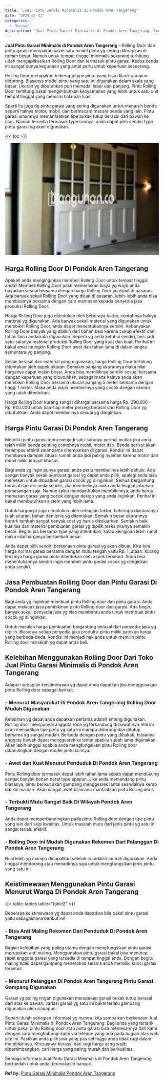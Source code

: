 ```yaml
---
title: "Jual Pintu Garasi Minimalis di Pondok Aren Tangerang"
date: "2024-07-31"
categories: 
  - "harga"
description: "Jual Pintu Garasi Minimalis di Pondok Aren Tangerang. Semoga informasi Jual Pintu Garasi Minimalis di Pondok Aren Tangerang berfaedah untuk anda, terimakasih..."
---
```


**Jual Pintu Garasi Minimalis di Pondok Aren Tangerang** – Rolling Door dan pintu garasi merupakan salah satu model pintu yg sering diterapkan di rumah besar. Namun untuk tempat tinggal minimalis sekarang terhitung udah mengaplikasikan Rolling Door dan termasuk pintu garasi. Kedua benda ini sangat punya kegunaan yang amat perlu untuk keperluan seseorang.

Rolling Door merupakan beberapa type pintu yang bisa ditarik ataupun didorong. Biasanya model pintu yang satu ini digunakan dalam skala yang besar. Ukuran yg dibutuhkan pun memadai lebar dan panjang. Pintu Rolling Door terhitung bakal mengimbuhkan kenyamanan yang lebih untuk satu unit tempat tinggal yang memiliki halaman luas.

Sperti itu juga dg pintu garasi yang sering digunakan untuk menaruh benda seperti halnya motor, mobil, dan bermacam macam benda yang lain. Pintu garasi umumnya memanfaatkan tipe bukak tutup berasal dari bawah ke atas. Namun tersedia termasuk type lainnya, anda dapat pilih sendiri type pintu garasi yg akan digunakan.

{{< toc >}}

![Jual Pintu Garasi Minimalis di Pondok Aren Tangerang](/images/pintu-garasi-66.png)

## Harga Rolling Door Di Pondok Aren Tangerang

Apakah anda menginginkan membeli Rolling Door untuk tempat tinggal anda? Membeli Rolling Door pasti memerlukan biaya yg wajib anda bayarkan sesuai bersama dengan harga Rolling Door yg dijual di pasaran. Ada banyak sekali Rolling Door yang dijual di pasaran, lebih-lebih anda bisa membuatnya bersama dengan cara memesan kepada penyedia jasa produksi Rolling Door.

Harga Rolling Door juga ditentukan oleh beberapa faktor, contohnya halnya material yg digunakan. Ada banyak sekali material yang digunakan untuk membikin Rolling Door, anda dapat menentukannya sendiri. Kebanyakan Rolling Door banyak yang dibikin dari bahan besi karena cukup efektif dan tahan lama andaikata digunakan. Seperti yg anda ketahui sendiri, besi jadi satu-satunya material produksi Rolling Door yang kuat dan kuat. Perihal ini bakal amat mungkin Rolling Door awet dan tahan lama di dalam jangka sementara yg panjang.

Selain berasal dari material yang digunakan, harga Rolling Door terhitung ditentukan oleh aspek ukuran. Semakin panjang ukurannya maka nilai harganya dapat makin besar. Anda bisa memilihnya sendiri sesuai bersama dengan keperluan yang dibutuhkan. sebagaimana halnya anda akan membikin Rolling Door bersama ukuran panjang 5 meter bersama dengan tinggi 1 meter. Maka anda wajib membelinya yang cocok dengan ukuran yang udah ditentukan.

Harga Rolling Door kurang sangat dihargai bersama harga Rp. 290.000 – Rp. 600.000 untuk tiap-tiap meter persegi berasal dari Rolling Door yg dibutuhkan. Anda dapat membelinya sesuai yg diinginkan.

## Harga Pintu Garasi Di Pondok Aren Tangerang

Memiliki pintu garasi tentu menjadi satu-satunya perihal mutlak jika anda telah miliki benda penting contohnya mobil, motor dsb. Benda berikut akan terlampau efektif seumpama ditempatkan di garasi. Kondisi ini dapat membawa dampak situasi rumah anda jadi paling nyaman karena motor dan mobil miliki tempat khusus.

Bagi anda yg ingin punya garasi, anda perlu membelinya lebih dahulu. Ada sangat banyak sekali pembuat garasi yg dapat anda pilih, apalagi anda bisa memesan untuk dibuatkan garasi cocok yg diinginkan. Semua bergantung berasal dari diri anda sendiri, jika membelinya maka anda tinggal jalankan pemasangan saja. Namun kalau mendambakan membikinnya, anda harus memesan garasi yang cocok dengan design yang anda inginkan. Perihal ini bakal membutuhkan sistem yang lebih lama.

Untuk harganya juga ditentukan oleh sebagian faktor, beberapa diantaranya ialah ukuran, bahan dan jenis yg ditentukan. Semakin besar ukurannya berarti tambah sangat banyak cost yg harus dikeluarkan. Semakin baik kualitas dari material pembuatan garasi yg dipilih maka nilainya semakin besar. Begitu jua bersama type yang ditentukan, kalau keinginan lebih rumit maka nilai harganya bertambah besar.

Anda dapat pilih sendiri berkenaan pintu garasi yg akan dibuat. Kira-kira harga normal garasi bersama dengan mutu tengah yaitu Rp. 1 jutaan. Kurang lebihnya harga garasi pintu ditentukan oleh aspek tersebut. Anda bisa menentukannya sendiri ingin membeli pintu garasi cocok yg diinginkan anda sendiri.

## Jasa Pembuatan Rolling Door dan Pintu Garasi Di Pondok Aren Tangerang

Bagi anda yg inginkan membuat pintu Rolling door dan pintu garasi. Anda dapat melacak jasa pembikinan pintu Rolling door dan garasi. Ada begitu banyak sekali penyedia jasa yg siap membantu anda untuk membuat pintu cocok yg diinginkan.

Untuk masalah harga pembuatan bergantung berasal dari penyedia jasa yg dipilih. Biasanya setiap penyedia jasa produksi pintu miliki patokan harga yang berbeda-beda. Kondisi ini menjadi hak anda untuk memilih pintu Rolling door manakah yg dapat anda beli.

## Kelebihan Menggunakan Rolling Door Dari Toko Jual Pintu Garasi Minimalis di Pondok Aren Tangerang

Adapun sebagian keistimewaan yg dapat anda dapatkan jika menggunakan pintu Rolling door sebagai berikut.

### \- Menurut Masyarakat Di Pondok Aren Tangerang Rolling Door Mudah Digunakan

Kelebihan yg dapat anda dapatkan pertama adalah enteng digunakan. Rolling door mempunyai anggota roda yg terkandung di bawahnya. Hal ini akan menjadikan tipe pintu yg satu ini mampu didorong dan ditutup bersama dg sangat mudah. Berbeda dengan pintu yang dibukak, biasanya anggota bawah dapat menggesrek ke lantai apabila sudah lama digunakan. Akan lebih unggul apabila anda mengfungsikan pintu Rolling door dibandingkan dengan model pintu lainnya.

### \- Awet dan Kuat Menurut Penduduk Di Pondok Aren Tangerang

Pintu Rolling door termasuk dapat lebih tahan lama sebab dapat mendukung sangat banyak beban berat type apapun. Jika anda memandang pintu biasanya, pintu berikut akan gampang menggesrek lantai seandainya kerap dibikin mainan. Akan sangat awet bilamana manfaatkan pintu Rolling door.

### \- Terbukti Mutu Sangat Baik Di Wilayah Pondok Aren Tangerang

Anda dapat memperbandingkan pada pintu Rolling door dengan tipe pintu yang lain dari segi kwalitas. Untuk masalah mutu dari jenis pintu yg satu ini sangat terlalu efektif.

### \- Rolling Door ini Mudah Digunakan Rekomen Dari Pelanggan Di Pondok Aren Tangerang

Nilai lebih yg mampu didapatkan setelah itu adalah mudah digunakan. Anda tinggal mendorong atau menariknya saja untuk mengfungsikan jenis pintu yang satu ini.

## Keistimewaan Menggunakan Pintu Garasi Menurut Warga Di Pondok Aren Tangerang

{{< table-tables table="table2" >}}

Beberapa keistimewaan yg dapat anda dapatkan bila pakai pintu garasi yaitu sebagaimana berikut ini!

### \- Bisa Anti Maling Rekomen Dari Penduduk Di Pondok Aren Tangerang

Bagian kelebihan yang paling utama dengan mengfungsikan pintu garasi merupakan anti maling. Menggunakan pintu garasi bakal bisa menutup rapat anggota garasi yang tersedia di tempat tinggal anda. Dengan begitu, maling tidak dapat gampang menerobos selama anda memiliki kunci garasi tersebut.

### \- Menurut Pelanggan Di Pondok Aren Tangerang Pintu Garasi Gampang Digunakan

Garasi yg paling ringan digunakan merupakan garasi bukak tutup berasal dari atas ke bawah. variasi garasi yg satu ini bakal terlalu gampang digunakan oleh siapapun.

Seperti itulah sebagian informasi yg mampu kita sampaikan berkenaan Jual Pintu Garasi Minimalis di Pondok Aren Tangerang. Bagi anda yang tertarik untuk pakai pintu Rolling door atau pintu garasi bisa memesannya dari kami dengan cara menghubungi kami via telepon yang ada pada bagian atas web site ini. Pastikan anda pilih jasa yang pas sehingga anda tidak rugi dalam membikinnya. Khususnya berasal dari segi harga yang wajib dipertimbangkan, cari harga yang paling murah dan berkualitas.

Semoga informasi Jual Pintu Garasi Minimalis di Pondok Aren Tangerang berfaedah untuk anda, terimakasih banyak.

**Ref by:** [Pintu Garasi Minimalis Pondok Aren Tangerang](https://id.wikipedia.org/wiki/Pintu)
